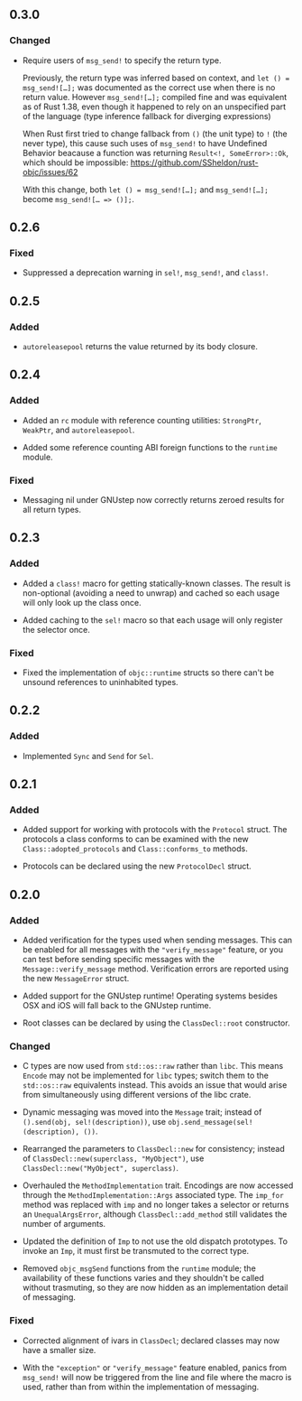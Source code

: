 ## 0.3.0

### Changed

* Require users of `msg_send!` to specify the return type.

  Previously, the return type was inferred based on context, and
  `let () = msg_send![…];` was documented as the correct use when there is no return value.
  However `msg_send![…];` compiled fine and was equivalent as of Rust 1.38,
  even though it happened to rely on an unspecified part of the language
  (type inference fallback for diverging expressions)

  When Rust first tried to change fallback from `()` (the unit type) to `!` (the never type),
  this cause such uses of `msg_send!` to have Undefined Behavior
  beacause a function was returning `Result<!, SomeError>::Ok`, which should be impossible:
  <https://github.com/SSheldon/rust-objc/issues/62>

  With this change, both `let () = msg_send![…];` and `msg_send![…];` become `msg_send![… => ()];`.

## 0.2.6

### Fixed

* Suppressed a deprecation warning in `sel!`, `msg_send!`, and `class!`.

## 0.2.5

### Added

* `autoreleasepool` returns the value returned by its body closure.

## 0.2.4

### Added

* Added an `rc` module with reference counting utilities:
  `StrongPtr`, `WeakPtr`, and `autoreleasepool`.

* Added some reference counting ABI foreign functions to the `runtime` module.

### Fixed

* Messaging nil under GNUstep now correctly returns zeroed results for all
  return types.

## 0.2.3

### Added

* Added a `class!` macro for getting statically-known classes. The result is
  non-optional (avoiding a need to unwrap) and cached so each usage will only
  look up the class once.

* Added caching to the `sel!` macro so that each usage will only register the
  selector once.

### Fixed

* Fixed the implementation of `objc::runtime` structs so there can't be unsound
  references to uninhabited types.

## 0.2.2

### Added

* Implemented `Sync` and `Send` for `Sel`.

## 0.2.1

### Added

* Added support for working with protocols with the `Protocol` struct.
  The protocols a class conforms to can be examined with the new
  `Class::adopted_protocols` and `Class::conforms_to` methods.

* Protocols can be declared using the new `ProtocolDecl` struct.

## 0.2.0

### Added

* Added verification for the types used when sending messages.
  This can be enabled for all messages with the `"verify_message"` feature,
  or you can test before sending specific messages with the
  `Message::verify_message` method. Verification errors are reported using the
  new `MessageError` struct.

* Added support for the GNUstep runtime!
  Operating systems besides OSX and iOS will fall back to the GNUstep runtime.

* Root classes can be declared by using the `ClassDecl::root` constructor.

### Changed

* C types are now used from `std::os::raw` rather than `libc`. This means
  `Encode` may not be implemented for `libc` types; switch them to the
  `std::os::raw` equivalents instead. This avoids an issue that would arise
  from simultaneously using different versions of the libc crate. 

* Dynamic messaging was moved into the `Message` trait; instead of
  `().send(obj, sel!(description))`, use
  `obj.send_message(sel!(description), ())`.

* Rearranged the parameters to `ClassDecl::new` for consistency; instead of
  `ClassDecl::new(superclass, "MyObject")`, use
  `ClassDecl::new("MyObject", superclass)`.

* Overhauled the `MethodImplementation` trait. Encodings are now accessed
  through the `MethodImplementation::Args` associated type. The `imp_for`
  method was replaced with `imp` and no longer takes a selector or returns an
  `UnequalArgsError`, although `ClassDecl::add_method` still validates the
  number of arguments.

* Updated the definition of `Imp` to not use the old dispatch prototypes.
  To invoke an `Imp`, it must first be transmuted to the correct type.

* Removed `objc_msgSend` functions from the `runtime` module; the availability
  of these functions varies and they shouldn't be called without trasmuting,
  so they are now hidden as an implementation detail of messaging.

### Fixed

* Corrected alignment of ivars in `ClassDecl`; declared classes may now have a
  smaller size. 

* With the `"exception"` or `"verify_message"` feature enabled, panics from
  `msg_send!` will now be triggered from the line and file where the macro is
  used, rather than from within the implementation of messaging.
